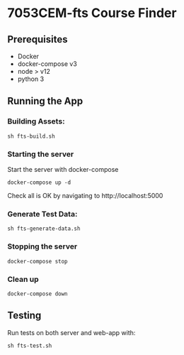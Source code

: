 # 7053CEM-fts Course Finder

## Prerequisites
* Docker
* docker-compose v3
* node > v12
* python 3

## Running the App
### Building Assets:

 ```shell script
sh fts-build.sh
```

### Starting the server
Start the server with docker-compose
 ```shell script
 docker-compose up -d
 ```
Check all is OK by navigating to http://localhost:5000

### Generate Test Data:

 ```shell script
sh fts-generate-data.sh
```


### Stopping the server
 ```shell script
 docker-compose stop
 ```

### Clean up
 ```shell script
 docker-compose down
 ```

## Testing
Run tests on both server and web-app with:
 ```shell script
sh fts-test.sh
```